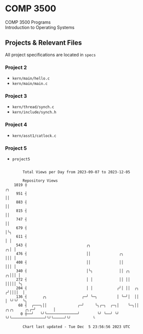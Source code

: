 # COMP 3500
COMP 3500 Programs  
Introduction to Operating Systems  
## Projects & Relevant Files
All project specifications are located in `specs`
### Project 2
- `kern/main/hello.c`
- `kern/main/main.c`
### Project 3
- `kern/thread/synch.c`
- `kern/include/synch.h`
### Project 4
- `kern/asst1/catlock.c`
### Project 5
- `project5`

```

        Total Views per Day from 2023-09-07 to 2023-12-05

        Repository Views
    1019 ┼                                                                                    ╭╮
     951 ┤                                                                                    ││
     883 ┤                                                                                    ││
     815 ┤                                                                                    ││
     747 ┤                                                                                    ││
     679 ┤                                                                                    │╰╮
     611 ┤                                                                                    │ │
     543 ┤                           ╭╮                                                     ╭╮│ │
     476 ┤                           ││             ╭╮                                      │││ │
     408 ┤                           ││             ││                                      │││ │
     340 ┤                           │╰╮            ││ ╭╮                                 ╭╮│││ │
     272 ┤                           │ │            ││ ││                                 │││││ ╰╮
     204 ┤                           │ │           ╭╯│ ││  ╭╮                            ╭╯││││  │
     136 ┤       ╭╮                ╭─╯ ╰─╮         │ ╰─╯│  ││                            │ ╰╯╰╯  ╰╮
      68 ┤  ╭───╮││              ╭─╯     ╰╮╭─╮  ╭─╮│    ╰─╮││               ╭╮╭╮     ╭╮╭─╯        │
       0 ┼──╯   ╰╯╰──────────────╯        ╰╯ ╰──╯ ╰╯      ╰╯╰───────────────╯╰╯╰─────╯╰╯          ╰

        Chart last updated - Tue Dec  5 23:56:56 2023 UTC
        
```
